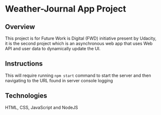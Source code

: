 # Weather-Journal App Project

## Overview

This project is for Future Work is Digital (FWD) initiative present by Udacity, it is the second project
which is an asynchronous web app that uses Web API and user data to dynamically update the UI.

## Instructions

This will require running `npm start` command to start the server and then navigating to the URL found in server console logging

## Technologies

HTML, CSS, JavaScript and NodeJS
